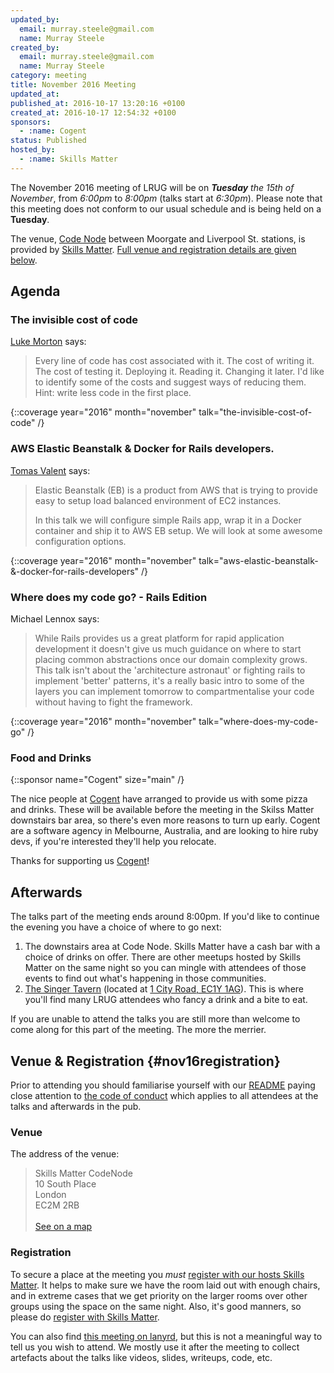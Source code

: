 ```yaml
---
updated_by:
  email: murray.steele@gmail.com
  name: Murray Steele
created_by:
  email: murray.steele@gmail.com
  name: Murray Steele
category: meeting
title: November 2016 Meeting
updated_at:
published_at: 2016-10-17 13:20:16 +0100
created_at: 2016-10-17 12:54:32 +0100
sponsors:
  - :name: Cogent
status: Published
hosted_by:
  - :name: Skills Matter
---
```


The November 2016 meeting of LRUG will be on *__Tuesday__ the 15th of November*, from
_6:00pm_ to _8:00pm_ (talks start at _6:30pm_).  Please note that this meeting does
not conform to our usual schedule and is being held on a __Tuesday__.

The venue, [Code
Node](https://skillsmatter.com/locations/264-skills-matter-codenode) between
Moorgate and Liverpool St. stations, is provided by [Skills
Matter](http://www.skillsmatter.com).  [Full venue and registration details
are given below](#nov16registration).

## Agenda

### The invisible cost of code

[Luke Morton](https://twitter.com/lukemorton) says:

> Every line of code has cost associated with it. The cost of writing it. The
> cost of testing it. Deploying it. Reading it. Changing it later. I'd like to
> identify some of the costs and suggest ways of reducing them. Hint: write
> less code in the first place.

{::coverage year="2016" month="november" talk="the-invisible-cost-of-code" /}

### AWS Elastic Beanstalk & Docker for Rails developers.

[Tomas Valent](https://twitter.com/equivalent8) says:

> Elastic Beanstalk (EB) is a product from AWS that is trying to provide easy
> to setup load balanced environment of EC2 instances.
>
> In this talk we will configure simple Rails app, wrap it in a Docker container
> and ship it to AWS EB setup.  We will look at some awesome configuration
> options.

{::coverage year="2016" month="november" talk="aws-elastic-beanstalk-&-docker-for-rails-developers" /}

### Where does my code go? - Rails Edition

Michael Lennox says:

> While Rails provides us a great platform for rapid application development
> it doesn't give us much guidance on where to start placing common
> abstractions once our domain complexity grows. This talk isn't about the
> 'architecture astronaut' or fighting rails to implement 'better' patterns,
> it's a really basic intro to some of the layers you can implement tomorrow
> to compartmentalise your code without having to fight the framework.

{::coverage year="2016" month="november" talk="where-does-my-code-go" /}

### Food and Drinks

{::sponsor name="Cogent" size="main" /}

The nice people at [Cogent](http://cogent.co/) have arranged to provide us
with some pizza and drinks.  These will be available before the meeting in
the Skilss Matter downstairs bar area, so there's even more reasons to turn
up early.  Cogent are a software agency in Melbourne, Australia, and are
looking to hire ruby devs, if you're interested they'll help you relocate.

Thanks for supporting us [Cogent](http://cogent.co)!

## Afterwards

The talks part of the meeting ends around 8:00pm.  If you'd like to continue the
evening you have a choice of where to go next:

1. The downstairs area at Code Node.  Skills Matter have a cash bar with a
   choice of drinks on offer.  There are other meetups hosted by Skills Matter
   on the same night so you can mingle with attendees of those events to find
   out what's happening in those communities.
2. [The Singer Tavern](http://singertavern.com/) (located at [1 City Road,
   EC1Y 1AG](https://goo.gl/maps/w9kPu)).  This is where you'll find many
   LRUG attendees who fancy a drink and a bite to eat.

If you are unable to attend the talks you are still more than welcome to come
along for this part of the meeting.  The more the merrier.

## Venue & Registration {#nov16registration}

Prior to attending you should familiarise yourself with our
[README](http://readme.lrug.org/) paying close attention to [the code of
conduct](http://readme.lrug.org/#code-of-conduct) which applies to
all attendees at the talks and afterwards in the pub.

### Venue

The address of the venue:

> Skills Matter CodeNode<br/>10 South Place<br/>London<br/>EC2M 2RB<br/><br/>[See on a map](https://goo.gl/maps/ONJT4)

### Registration

To secure a place at the meeting you *must* [register with our hosts
Skills Matter](https://skillsmatter.com/meetups/8526-lrug-meetup).  It helps to
make sure we have the room laid out with enough chairs, and in extreme cases
that we get priority on the larger rooms over other groups using the space on
the same night.  Also, it's good manners, so please do [register with Skills
Matter](https://skillsmatter.com/meetups/8526-lrug-meetup).

You can also find [this meeting on lanyrd](http://lanyrd.com/2016/lrug-november/),
but this is not a meaningful way to tell us you wish to attend.  We mostly
use it after the meeting to collect artefacts about the talks like videos,
slides, writeups, code, etc.

